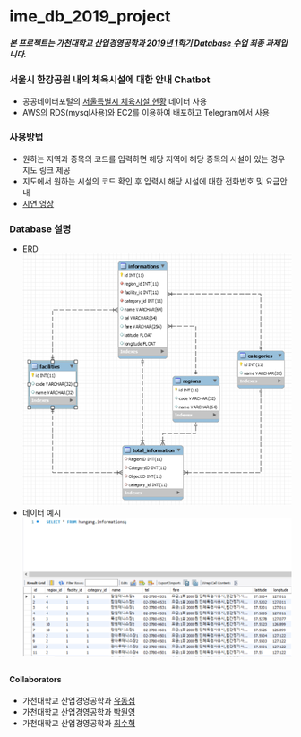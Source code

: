 # ime_db_2019_project

##### 본 프로젝트는 [가천대학교 산업경영공학과 2019년 1학기 Database 수업](https://github.com/TEAMLAB-Lecture/database-101) 최종 과제입니다.

### 서울시 한강공원 내의 체육시설에 대한 안내 Chatbot
- 공공데이터포털의 [서울특별시 체육시설 현황](https://www.data.go.kr/dataset/3045306/fileData.do) 데이터 사용
- AWS의 RDS(mysql사용)와 EC2를 이용하여 배포하고 Telegram에서 사용

### 사용방법
- 원하는 지역과 종목의 코드를 입력하면 해당 지역에 해당 종목의 시설이 있는 경우 지도 링크 제공
- 지도에서 원하는 시설의 코드 확인 후 입력시 해당 시설에 대한 전화번호 및 요금안내
- [시연 영상](https://www.youtube.com/watch?v=Xh2TqOpE9eM&feature=youtu.be)


### Database 설명
- ERD  
![pic](https://github.com/SeongCheol-Kim/ime_db_2019_project/blob/master/data/pic/ERD.png)
- 데이터 예시  
![pic2](https://github.com/SeongCheol-Kim/ime_db_2019_project/blob/master/data/pic/data_ex.png)   


##
#### Collaborators
- 가천대학교 산업경영공학과 [유동섭](https://github.com/yooseop18)
- 가천대학교 산업경영공학과 [박원영](https://github.com/Wonyoungpark)
- 가천대학교 산업경영공학과 [최수혁](https://github.com/blissey2)
